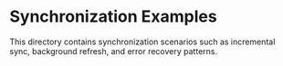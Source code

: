# Synchronization Examples

This directory contains synchronization scenarios such as incremental sync, background refresh, and error recovery patterns.
